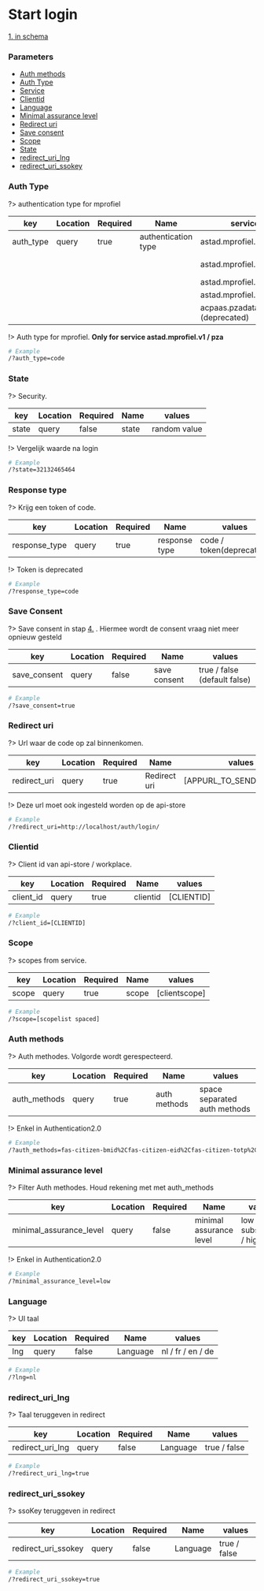 # Start login
[1. in schema](/consent/schema)

### Parameters

* [Auth methods](#Auth-methods)
* [Auth Type](#Auth-type)
* [Service](#Service)
* [Clientid](#Clientid)
* [Language](#Language)
* [Minimal assurance level](#Minimal-assurance-level)
* [Redirect uri](#Redirect-uri)
* [Save consent](#Save-consent)
* [Scope](#Scope)
* [State](#State)
* [redirect_uri_lng](#redirect_uri_lng)
* [redirect_uri_ssokey](#redirect_uri_ssokey)

### Auth Type

?> authentication type for mprofiel

| key           | Location | Required | Name                | service           | values                   |
| ------------- | -------- |--------- | ------------------- | ----------------------------------- | --------------- |
| auth_type     | query    | true     | authentication type | astad.mprofiel.v1                   | form            |
|               |          |          |                     | astad.mprofiel.v1                   | cloud (beta)    |
|               |          |          |                     | astad.mprofiel.v1                   | zorgbedrijf     |
|               |          |          |                     | astad.mprofiel.v1                   | so              |
|               |          |          |                     | acpaas.pzadatastore.v1 (deprecated) | pza             |

!> Auth type for mprofiel. **Only for service astad.mprofiel.v1 / pza**

```bash
# Example
/?auth_type=code
```

### State

?> Security.

| key   | Location | Required | Name         | values       |
| ------| -------- |--------- | ------------ | ------------ |
| state | query    | false    | state        | random value |

!> Vergelijk waarde na login

```bash
# Example
/?state=32132465464
```

### Response type

?> Krijg een token of code.

| key           | Location | Required | Name          | values                   |
| ------------- | -------- |--------- | ------------- | ------------------------ |
| response_type | query    | true     | response type | code / token(deprecated) |

!> Token is deprecated

```bash
# Example
/?response_type=code
```


### Save Consent

?> Save consent in stap [4.](/consent/schema) . Hiermee wordt de consent vraag niet meer opnieuw gesteld

| key          | Location | Required | Name         | values                     |
| ------------ | -------- |--------- | ------------ | -------------------------- |
| save_consent | query    | false    | save consent | true / false (default false) |

```bash
# Example
/?save_consent=true
```


### Redirect uri

?> Url waar de code op zal binnenkomen.

| key          | Location | Required | Name         | values                     |
| ------------ | -------- |--------- | ------------ | -------------------------- |
| redirect_uri | query    | true     | Redirect uri | [APPURL_TO_SEND_CODE_TO]   |

!> Deze url moet ook ingesteld worden op de api-store

```bash
# Example
/?redirect_uri=http://localhost/auth/login/
```


### Clientid

?> Client id van api-store / workplace.

| key       | Location | Required | Name        | values       |
| --------- | -------- |--------- | ----------- | ------------ |
| client_id | query    | true     | clientid    | [CLIENTID]   |

```bash
# Example
/?client_id=[CLIENTID]
```

### Scope

?> scopes from service.

| key       | Location | Required | Name        | values        |
| --------- | -------- |--------- | ----------- | ------------- |
| scope     | query    | true     | scope       | [clientscope] |

```bash
# Example
/?scope=[scopelist spaced]
```


### Auth methods

?> Auth methodes. Volgorde wordt gerespecteerd.

| key           | Location | Required | Name        | values                       |
| ------------- | -------- |--------- | ----------- | ---------------------------- |
| auth_methods  | query    | true     | auth methods| space separated auth methods |

!> Enkel in Authentication2.0

```bash
# Example
/?auth_methods=fas-citizen-bmid%2Cfas-citizen-eid%2Cfas-citizen-totp%2Cfas-citizen-otp%2Ciam-aprofiel-userpass
```


### Minimal assurance level

?> Filter Auth methodes. Houd rekening met met auth_methods

| key                      | Location | Required | Name                       | values                   |
| ------------------------ | -------- |--------- | -------------------------- | ------------------------ |
| minimal_assurance_level  | query    | false    | minimal assurance level    | low / substantial / high |

!> Enkel in Authentication2.0

```bash
# Example
/?minimal_assurance_level=low
```

### Language

?> UI taal

| key | Location | Required | Name        | values            |
| --- | -------- |--------- | ----------- | ----------------- |
| lng | query    | false    | Language    | nl / fr / en / de |

```bash
# Example
/?lng=nl
```
### redirect_uri_lng

?> Taal teruggeven in redirect

| key              | Location | Required | Name        | values       |
| ---------------- | -------- |--------- | ----------- | ------------ |
| redirect_uri_lng | query    | false    | Language    | true / false |

```bash
# Example
/?redirect_uri_lng=true
```
### redirect_uri_ssokey

?> ssoKey teruggeven in redirect

| key                   | Location | Required | Name        | values       |
| --------------------- | -------- |--------- | ----------- | ------------ |
| redirect_uri_ssokey   | query    | false    | Language    | true / false |

```bash
# Example
/?redirect_uri_ssokey=true
```
